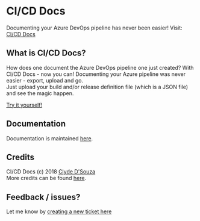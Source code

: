 # CI/CD Docs   
Documenting your Azure DevOps pipeline has never been easier! Visit: [CI/CD Docs](https://bit.ly/cicd-docs)


## What is CI/CD Docs?   
How does one document the Azure DevOps pipeline one just created? With CI/CD Docs - now you can! Documenting your Azure pipeline was never easier - export, upload and go.    
Just upload your build and/or release definition file (which is a JSON file) and see the magic happen.   

[Try it yourself!](https://bit.ly/cicd-docs)

## Documentation
Documentation is maintained [here](http://bit.ly/cicd-docs-docs).

## Credits  
CI/CD Docs (c) 2018 [Clyde D'Souza](https://clydedsouza.net)   
More credits can be found [here](https://cicd-docs.gitbook.io/docs/credits).  

## Feedback / issues? 
Let me know by [creating a new ticket here](https://github.com/ClydeDz/cicd-docs/issues/new)


